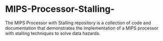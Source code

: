 # MIPS-Processor-Stalling-
The MIPS Processor with Stalling repository is a collection of code and documentation that demonstrates the implementation of a MIPS processor with stalling techniques to solve data hazards.
